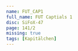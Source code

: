 ```yaml
---
name: FUT_CAP1
full_name: FUT Captials 1
disc: SiFoX-47
page: 141/2
missing: true
tags: [Kapitälchen]
---
```


